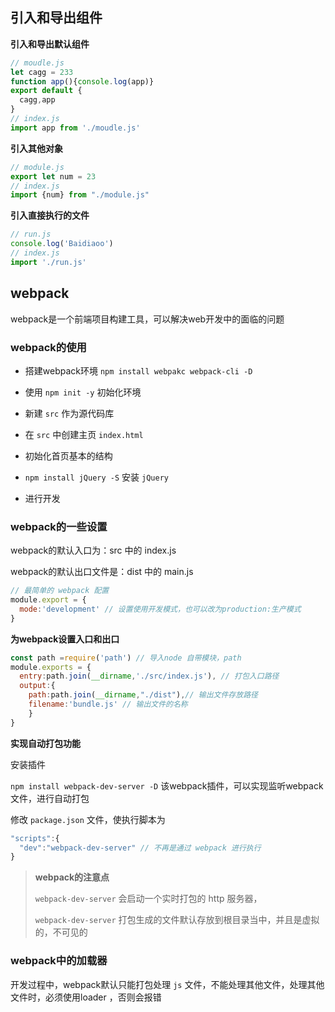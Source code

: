 ##  引入和导出组件

**引入和导出默认组件**

```js
// moudle.js
let cagg = 233
function app(){console.log(app)}
export default {
  cagg,app
}
// index.js
import app from './moudle.js' 
```

**引入其他对象**

```js
// module.js
export let num = 23
// index.js
import {num} from "./module.js"
```

**引入直接执行的文件**

```js
// run.js
console.log('Baidiaoo')
// index.js
import './run.js'
```

## webpack

webpack是一个前端项目构建工具，可以解决web开发中的面临的问题

### webpack的使用

- 搭建webpack环境 `npm install webpakc webpack-cli -D`

- 使用 `npm init -y` 初始化环境
- 新建 `src` 作为源代码库
- 在 `src` 中创建主页 `index.html`
- 初始化首页基本的结构
- `npm install jQuery -S` 安装 `jQuery`
- 进行开发 

### webpack的一些设置

webpack的默认入口为：src 中的 index.js

webpack的默认出口文件是：dist 中的 main.js

```js
// 最简单的 webpack 配置
module.export = {
  mode:'development' // 设置使用开发模式，也可以改为production:生产模式
}
```

**为webpack设置入口和出口**

```js
const path =require('path') // 导入node 自带模块，path
module.exports = {
  entry:path.join(__dirname,'./src/index.js'), // 打包入口路径
  output:{
  	path:path.join(__dirname,"./dist"),// 输出文件存放路径
    filename:'bundle.js' // 输出文件的名称
	}
}
```

**实现自动打包功能**

安装插件

`npm install webpack-dev-server -D` 该webpack插件，可以实现监听webpack文件，进行自动打包

修改 `package.json` 文件，使执行脚本为 

```js
"scripts":{
  "dev":"webpack-dev-server" // 不再是通过 webpack 进行执行
}
```

> **webpack的注意点**
>
> `webpack-dev-server` 会启动一个实时打包的 http 服务器，
>
> `webpack-dev-server` 打包生成的文件默认存放到根目录当中，并且是虚拟的，不可见的

### webpack中的加载器

开发过程中，webpack默认只能打包处理 `js` 文件，不能处理其他文件，处理其他文件时，必须使用loader ，否则会报错

